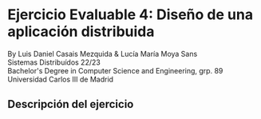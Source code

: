 # Ejercicio Evaluable 4: Diseño de una aplicación distribuida
By Luis Daniel Casais Mezquida & Lucía María Moya Sans  
Sistemas Distribuídos 22/23  
Bachelor's Degree in Computer Science and Engineering, grp. 89  
Universidad Carlos III de Madrid

## Descripción del ejercicio
